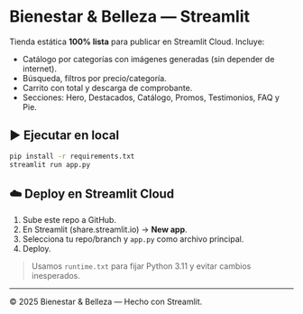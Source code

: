 # Bienestar & Belleza — Streamlit

Tienda estática **100% lista** para publicar en Streamlit Cloud. Incluye:

- Catálogo por categorías con imágenes generadas (sin depender de internet).
- Búsqueda, filtros por precio/categoría.
- Carrito con total y descarga de comprobante.
- Secciones: Hero, Destacados, Catálogo, Promos, Testimonios, FAQ y Pie.

## ▶️ Ejecutar en local
```bash
pip install -r requirements.txt
streamlit run app.py
```

## ☁️ Deploy en Streamlit Cloud
1. Sube este repo a GitHub.
2. En Streamlit (share.streamlit.io) → **New app**.
3. Selecciona tu repo/branch y `app.py` como archivo principal.
4. Deploy.

> Usamos `runtime.txt` para fijar Python 3.11 y evitar cambios inesperados.

---

© 2025 Bienestar & Belleza — Hecho con Streamlit.
